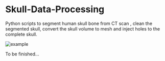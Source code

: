 # Skull-Data-Processing
Python scripts to segment human skull bone from CT scan , clean the segmented skull, convert the skull volume to mesh and inject holes to the complete skull.

![example](https://github.com/jianning-li/Skull-Data-Processing/blob/master/images/.PNG)

To be finished...






